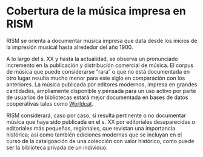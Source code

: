 # Cobertura de la música impresa en RISM

RISM se orienta a documentar música impresa que data desde los inicios de la impresión musical hasta alrededor del año 1900.

A lo largo del s. XX y hasta la actualidad, se observa un pronunciado incremento en la publicación y distribución comercial de música. El corpus de música que puede considerarse “rara” o que no está documentada en otro lugar resulta mucho menor para este siglo en comparación con los anteriores. La música publicada por editores modernos, impresa en grandes cantidades, ampliamente disponible y pensada para un uso activo por parte de usuarios de bibliotecas estará mejor documentada en bases de datos cooperativas tales como [Worldcat](http://www.worldcat.org/).

RISM considerará, caso por caso, si resulta pertinente o no documentar música que haya sido publicada en el s. XX por editoriales desaparecidas o editoriales más pequeñas, regionales, que revistan una importancia histórica; así como también ediciones modernas que se incluyan en el curso de la catalgoación de una colección con valor histórico, como puede ser la biblioteca privada de un individuo.
